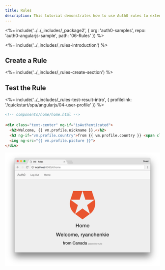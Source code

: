 ```yaml
---
title: Rules
description: This tutorial demonstrates how to use Auth0 rules to extend what Auth0 has to offer.
---
```


<%= include('../../_includes/_package2', {
  org: 'auth0-samples',
  repo: 'auth0-angularjs-sample',
  path: '06-Rules'
}) %>

<%= include('../_includes/_rules-introduction') %>

## Create a Rule

<%= include('../_includes/_rules-create-section') %>

## Test the Rule

<%= include('../_includes/_rules-test-result-intro', { profilelink: '/quickstart/spa/angularjs/04-user-profile' }) %>

```html
<!-- components/home/home.html -->

<div class="text-center" ng-if="isAuthenticated">
  <h2>Welcome, {{ vm.profile.nickname }},</h2>
  <h3 ng-if="vm.profile.country">from {{ vm.profile.country }} <span class="additional-info">(added by rule)</span> </h3>
  <img ng-src="{{ vm.profile.picture }}">
</div>
```

![Country rule sample](/media/articles/angularjs/rule-country-show.png)

